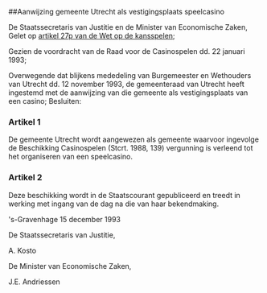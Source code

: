 <meta http-equiv='Content-Type' content='text/html; charset=utf-8' />

##Aanwijzing gemeente Utrecht als vestigingsplaats speelcasino

De Staatssecretaris van Justitie en de Minister van Economische Zaken,  
Gelet op [artikel 27p van de Wet op de kansspelen](../../../../../../../../wet/wet/op/de/kansspelen/BWBR0002469/README.md);

Gezien de voordracht van de Raad voor de Casinospelen dd. 22 januari 1993;

Overwegende dat blijkens mededeling van Burgemeester en Wethouders van Utrecht dd. 12 november 1993, de gemeenteraad van Utrecht heeft ingestemd met de aanwijzing van die gemeente als vestigingsplaats van een casino;
Besluiten:    

### Artikel  1  

De gemeente Utrecht wordt aangewezen als gemeente waarvoor ingevolge de Beschikking Casinospelen (Stcrt. 1988, 139) vergunning is verleend tot het organiseren van een speelcasino.  

### Artikel  2  

Deze beschikking wordt in de Staatscourant gepubliceerd en treedt in werking met ingang van de dag na die van haar bekendmaking.  

's-Gravenhage 
15 december 1993    

De 
Staatssecretaris van Justitie, 

A. Kosto   

De 
Minister van Economische Zaken, 

J.E. Andriessen      
